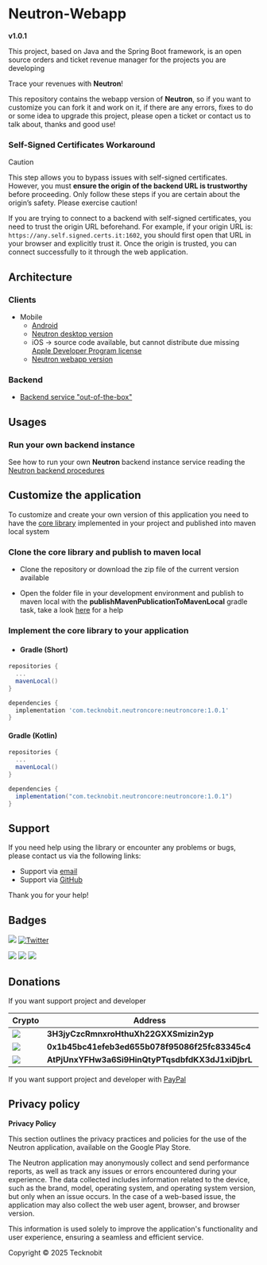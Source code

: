 # Neutron-Webapp

**v1.0.1**

This project, based on Java and the Spring Boot framework, is an open source orders and ticket
revenue
manager for the projects you are developing

Trace your revenues with **Neutron**!

This repository contains the webapp version of **Neutron**,
so if you want to customize you can fork it and work on it, if there are any errors, fixes to do or
some idea to upgrade this project, please open a ticket or contact us to talk about, thanks and good
use!

### Self-Signed Certificates Workaround

> [!CAUTION]  
> This step allows you to bypass issues with self-signed certificates. However, you must **ensure the origin of the backend URL is trustworthy** before proceeding. Only follow these steps if you are certain about the origin’s safety. Please exercise caution!  

If you are trying to connect to a backend with self-signed certificates, you need to trust the origin URL beforehand. For example, if your origin URL is: `https://any.self.signed.certs.it:1602`, you should first open that URL in your browser and explicitly trust it. Once the origin is trusted, you can connect successfully to it through the web application.  

## Architecture

### Clients

- Mobile
  - [Android](https://play.google.com/store/apps/details?id=com.tecknobit.neutron)
  - [Neutron desktop version](https://github.com/N7ghtm4r3/Neutron-Clients/releases/tag/1.0.1)
  - iOS -> source code available, but cannot distribute due
    missing [Apple Developer Program license](https://developer.apple.com/programs/)
  - [Neutron webapp version](https://n7ghtm4r3.github.io/Neutron-Webapp/)

### Backend

- [Backend service "out-of-the-box"](https://github.com/N7ghtm4r3/Neutron/releases/tag/1.0.1)

## Usages

### Run your own backend instance

See how to run your own **Neutron** backend instance service reading
the [Neutron backend procedures](https://github.com/N7ghtm4r3/Neutron#readme)

## Customize the application

To customize and create your own version of this application you need to have
the [core library](https://github.com/N7ghtm4r3/Neutron/tree/main/core)
implemented in your project and published into maven local system

### Clone the core library and publish to maven local

- Clone the repository or download the zip file of the current version available

- Open the folder file in your development environment and publish to maven local with the
  **publishMavenPublicationToMavenLocal** gradle task, take a
  look [here](https://docs.gradle.org/current/userguide/publishing_maven.html)
  for a help

### Implement the core library to your application

- #### Gradle (Short)

```gradle
repositories {
  ...
  mavenLocal()
}

dependencies {
  implementation 'com.tecknobit.neutroncore:neutroncore:1.0.1'
}
```

#### Gradle (Kotlin)

```gradle
repositories {
  ...
  mavenLocal()
}

dependencies {
  implementation("com.tecknobit.neutroncore:neutroncore:1.0.1")
}
```

## Support

If you need help using the library or encounter any problems or bugs, please contact us via the
following links:

- Support via [email](mailto:infotecknobitcompany@gmail.com)
- Support via [GitHub](https://github.com/N7ghtm4r3/Neutron-Webapp/issues/new)

Thank you for your help!

## Badges

[![](https://img.shields.io/badge/Google_Play-414141?style=for-the-badge&logo=google-play&logoColor=white)](https://play.google.com/store/apps/developer?id=Tecknobit)
[![Twitter](https://img.shields.io/badge/Twitter-1DA1F2?style=for-the-badge&logo=twitter&logoColor=white)](https://twitter.com/tecknobit)

[![](https://img.shields.io/badge/Java-ED8B00?style=for-the-badge&logo=java&logoColor=white)](https://www.oracle.com/java/)
[![](https://img.shields.io/badge/Kotlin-0095D5?&style=for-the-badge&logo=kotlin&logoColor=white)](https://kotlinlang.org/)
[![](https://img.shields.io/badge/Android-3DDC84?style=for-the-badge&logo=android&logoColor=white)](https://play.google.com/store/apps/details?id=com.tecknobit.neutron)

## Donations

If you want support project and developer

| Crypto                                                                                              | Address                                          | Network  |
|-----------------------------------------------------------------------------------------------------|--------------------------------------------------|----------|
| ![](https://img.shields.io/badge/Bitcoin-000000?style=for-the-badge&logo=bitcoin&logoColor=white)   | **3H3jyCzcRmnxroHthuXh22GXXSmizin2yp**           | Bitcoin  |
| ![](https://img.shields.io/badge/Ethereum-3C3C3D?style=for-the-badge&logo=Ethereum&logoColor=white) | **0x1b45bc41efeb3ed655b078f95086f25fc83345c4**   | Ethereum |
| ![](https://img.shields.io/badge/Solana-000?style=for-the-badge&logo=Solana&logoColor=9945FF)       | **AtPjUnxYFHw3a6Si9HinQtyPTqsdbfdKX3dJ1xiDjbrL** | Solana   |

If you want support project and developer
with [PayPal](https://www.paypal.com/donate/?hosted_button_id=5QMN5UQH7LDT4)

## Privacy policy

**Privacy Policy**

This section outlines the privacy practices and policies for the use of the Neutron application,
available on
the Google Play Store.

The Neutron application may anonymously collect and send performance reports, as well as track any
issues or errors encountered during your experience. The data collected includes information related
to the device, such
as the brand, model, operating system, and operating system version, but only when an issue occurs.
In the case of a
web-based issue, the application may also collect the web user agent, browser, and browser version.

This information is used solely to improve the application's functionality and user experience,
ensuring a seamless and
efficient service.

Copyright © 2025 Tecknobit
